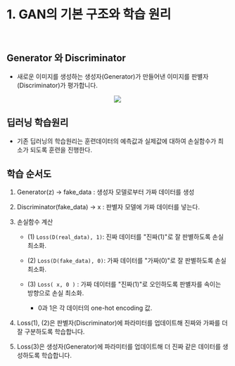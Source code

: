 # 1. GAN의 기본 구조와 학습 원리
<br>

## Generator 와 Discriminator
- 새로운 이미지를 생성하는 생성자(Generator)가 만들어낸 이미지를 판별자(Discriminator)가 평가합니다.
  
<p align="center">
  <img src="asset/generator_discriminator.png" />
</p>


## 딥러닝 학습원리

- 기존 딥러닝의 학습원리는 훈련데이터의 예측값과 실제값에 대하여 손실함수가 최소가 되도록 훈련을 진행한다.

## 학습 순서도 
1. Generator(z) -> fake_data : 생성자 모델로부터 가짜 데이터를 생성
2. Discriminator(fake_data) -> x : 판별자 모델에 가짜 데이터를 넣는다.
3. 손실함수 계산
     - (1) `Loss(D(real_data), 1)`: 진짜 데이터를 "진짜(1)"로 잘 판별하도록 손실 최소화.
     - (2) `Loss(D(fake_data), 0)`: 가짜 데이터를 "가짜(0)"로 잘 판별하도록 손실 최소화.
     - (3) `Loss( x, 0 )` : 가짜 데이터를 "진짜(1)"로 오인하도록 판별자를 속이는 방향으로 손실 최소화.

       * 0과 1은 각 데이터의 one-hot encoding 값.

4. Loss(1), (2)은 판별자(Discriminator)에 파라미터를 업데이트해 진짜와 가짜를 더 잘 구분하도록 학습합니다.
5. Loss(3)은 생성자(Generator)에 파라미터를 업데이트해 더 진짜 같은 데이터를 생성하도록 학습합니다.

   


